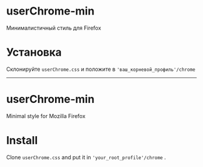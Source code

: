 # userChrome-min
Минималистичный стиль для Firefox
# Установка
Склонируйте `userChrome.css` и положите в `'ваш_корневой_профиль'/chrome`

------------
# userChrome-min
Minimal style for Mozilla Firefox
# Install
Clone `userChrome.css` and put it in `'your_root_profile'/chrome` .
